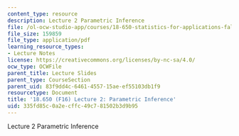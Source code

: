 ```yaml
---
content_type: resource
description: Lecture 2 Parametric Inference
file: /ol-ocw-studio-app/courses/18-650-statistics-for-applications-fall-2016/335fd85c0a2ecffc49c781502b3d9b95_MIT18_650F16_Parametric_Inf.pdf
file_size: 159859
file_type: application/pdf
learning_resource_types:
- Lecture Notes
license: https://creativecommons.org/licenses/by-nc-sa/4.0/
ocw_type: OCWFile
parent_title: Lecture Slides
parent_type: CourseSection
parent_uid: 83f9dd4c-6461-4557-15ae-ef55103db1f9
resourcetype: Document
title: '18.650 (F16) Lecture 2: Parametric Inference'
uid: 335fd85c-0a2e-cffc-49c7-81502b3d9b95
---
```

Lecture 2 Parametric Inference